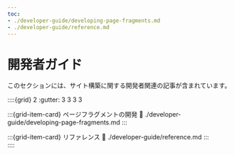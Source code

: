 ```yaml
---
toc:
- ./developer-guide/developing-page-fragments.md
- ./developer-guide/reference.md
---
```

# 開発者ガイド

このセクションには、サイト構築に関する開発者関連の記事が含まれています。

::::{grid} 2
:gutter: 3 3 3 3

:::{grid-item-card} ページフラグメントの開発
:link: ./developer-guide/developing-page-fragments.md
:::

:::{grid-item-card} リファレンス
:link: ./developer-guide/reference.md
:::  
::::
